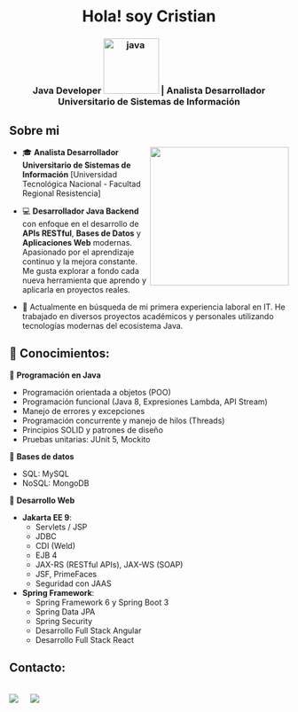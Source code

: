 <div  align="center">
<h1 align="center">Hola! soy Cristian</h1>
</div>

<h3 align="center">Java Developer <img src="https://cdn.iconscout.com/icon/free/png-128/java-2038875-1720088.png" alt="java" width="100"> | Analista Desarrollador Universitario de Sistemas de Información</h3>

## Sobre mi

<picture> <img align="right" src="https://github.com/7oSkaaa/7oSkaaa/blob/main/Images/Right_Side.gif?raw=true" width = 250px></picture>

- 🎓 **Analista Desarrollador Universitario de Sistemas de Información** [Universidad Tecnológica Nacional - Facultad Regional Resistencia]

- 💻 **Desarrollador Java Backend** con enfoque en el desarrollo de **APIs RESTful**, **Bases de Datos** y **Aplicaciones Web** modernas.
Apasionado por el aprendizaje continuo y la mejora constante. Me gusta explorar a fondo cada nueva herramienta que aprendo y aplicarla en proyectos reales.
    
- 🚀 Actualmente en búsqueda de mi primera experiencia laboral en IT.
He trabajado en diversos proyectos académicos y personales utilizando tecnologías modernas del ecosistema Java.


## 🧠 **Conocimientos**: 

🔸 **Programación en Java**
- Programación orientada a objetos (POO)
- Programación funcional (Java 8, Expresiones Lambda, API Stream)
- Manejo de errores y excepciones
- Programación concurrente y manejo de hilos (Threads)
- Principios SOLID y patrones de diseño
- Pruebas unitarias: JUnit 5, Mockito

🔸 **Bases de datos**
  - SQL: MySQL
  - NoSQL: MongoDB

🔸 **Desarrollo Web**
  - **Jakarta EE 9**:
    - Servlets / JSP
    - JDBC
    - CDI (Weld)
    - EJB 4
    - JAX-RS (RESTful APIs), JAX-WS (SOAP)
    - JSF, PrimeFaces
    - Seguridad con JAAS
  - **Spring Framework**:
    - Spring Framework 6 y Spring Boot 3
    - Spring Data JPA
    - Spring Security
    - Desarrollo Full Stack Angular
    - Desarrollo Full Stack React

## Contacto:
<br>	
<a target="_blank" href="https://www.linkedin.com/in/cristian-alejandro-cristaldo/"><img src="https://img.shields.io/badge/-LinkedIn-0077B5?style=for-the-badge&logo=Linkedin&logoColor=white"></img></a>
&emsp;
<a target="_blank" href="crisstiann.c@gmail.com"
><img src="https://img.shields.io/badge/-Gmail-D14836?style=for-the-badge&logo=Gmail&logoColor=white"></img></a>
&emsp;
